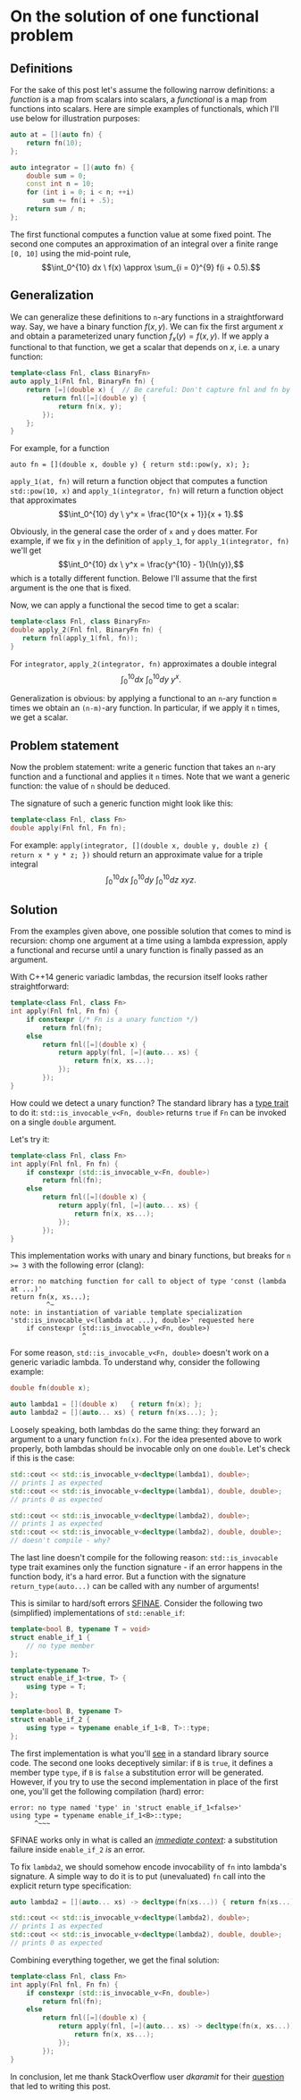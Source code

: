 On the solution of one functional problem
=========================================

Definitions
-----------

For the sake of this post let's assume the following narrow definitions: a _function_ is a map from scalars into scalars, a _functional_ is a map from functions into scalars. Here are simple examples of functionals, which I'll use below for illustration purposes:
```cpp
auto at = [](auto fn) {
    return fn(10);
};

auto integrator = [](auto fn) {
    double sum = 0;
    const int n = 10;
    for (int i = 0; i < n; ++i)
        sum += fn(i + .5);
    return sum / n;
};
```

The first functional computes a function value at some fixed point. The second one computes an approximation of an integral over a finite range `[0, 10]` using the mid-point rule,
$$\int_0^{10} dx \ f(x) \approx \sum_{i = 0}^{9} f(i + 0.5).$$

Generalization
--------------

We can generalize these definitions to `n`-ary functions in a straightforward way. Say, we have a binary function $f(x, y)$. We can fix the first argument $x$ and obtain a parameterized unary function $f_x(y) = f(x, y)$. If we apply a functional to that function, we get a scalar that depends on $x$, i.e. a unary function:

```cpp
template<class Fnl, class BinaryFn>
auto apply_1(Fnl fnl, BinaryFn fn) {
    return [=](double x) {  // Be careful: Don't capture fnl and fn by reference!
        return fnl([=](double y) {
            return fn(x, y); 
        });
    };
}
```

For example, for a function
```
auto fn = [](double x, double y) { return std::pow(y, x); };
```
`apply_1(at, fn)` will return a function object that computes a function `std::pow(10, x)` and `apply_1(integrator, fn)` will return a function object that approximates $$\int_0^{10} dy \ y^x = \frac{10^{x + 1}}{x + 1}.$$

Obviously, in the general case the order of `x` and `y` does matter. For example, if we fix `y` in the definition of `apply_1`, for `apply_1(integrator, fn)` we'll get $$\int_0^{10} dx \ y^x = \frac{y^{10} - 1}{\ln(y)},$$ which is a totally different function. Belowe I'll assume that the first argument is the one that is fixed.

Now, we can apply a functional the secod time to get a scalar:
```cpp
template<class Fnl, class BinaryFn>
double apply_2(Fnl fnl, BinaryFn fn) {
   return fnl(apply_1(fnl, fn));
}
```

For `integrator`, `apply_2(integrator, fn)` approximates a double integral $$\int_0^{10} dx \ \int_0^{10} dy \ y^x.$$

Generalization is obvious: by applying a functional to an `n`-ary function `m` times we obtain an `(n-m)`-ary function. In particular, if we apply it `n` times, we get a scalar. 

Problem statement
-----------------

Now the problem statement: write a generic function that takes an `n`-ary function and a functional and applies it `n` times. Note that we want a generic function: the value of `n` should be deduced.

The signature of such a generic function might look like this:
```cpp
template<class Fnl, class Fn>
double apply(Fnl fnl, Fn fn);
```

For example: `apply(integrator, [](double x, double y, double z) { return x * y * z; })` should return an approximate value for a triple integral $$\int_0^{10} dx \ \int_0^{10} dy \ \int_0^{10} dz \ x y z.$$

Solution
--------

From the examples given above, one possible solution that comes to mind is recursion: chomp one argument at a time using a lambda expression, apply a functional and recurse until a unary function is finally passed as an argument.

With C++14 generic variadic lambdas, the recursion itself looks rather straightforward:
```cpp
template<class Fnl, class Fn>
int apply(Fnl fnl, Fn fn) {
    if constexpr (/* Fn is a unary function */)
        return fnl(fn);
    else
        return fnl([=](double x) {
            return apply(fnl, [=](auto... xs) {
                return fn(x, xs...);
            });
        });
}
```

How could we detect a unary function? The standard library has a [type trait](https://en.cppreference.com/w/cpp/types/is_invocable) to do it: `std::is_invocable_v<Fn, double>` returns `true` if `Fn` can be invoked on a single `double` argument.

Let's try it:
```cpp
template<class Fnl, class Fn>
int apply(Fnl fnl, Fn fn) {
    if constexpr (std::is_invocable_v<Fn, double>)
        return fnl(fn);
    else
        return fnl([=](double x) {
            return apply(fnl, [=](auto... xs) {
                return fn(x, xs...);
            });
        });
}
```

This implementation works with unary and binary functions, but breaks for `n >= 3` with the following error (clang): 
```none
error: no matching function for call to object of type 'const (lambda at ...)'
return fn(x, xs...);
         ^~
note: in instantiation of variable template specialization 'std::is_invocable_v<(lambda at ...), double>' requested here
    if constexpr (std::is_invocable_v<Fn, double>)
                  ^
```

For some reason, `std::is_invocable_v<Fn, double>` doesn't work on a generic variadic lambda. To understand why, consider the following example:
```cpp
double fn(double x);

auto lambda1 = [](double x)   { return fn(x); };
auto lambda2 = [](auto... xs) { return fn(xs...); };
```

Loosely speaking, both lambdas do the same thing: they forward an argument to a unary function `fn(x)`. For the idea presented above to work properly, both lambdas should be invocable only on one `double`. Let's check if this is the case:
```cpp
std::cout << std::is_invocable_v<decltype(lambda1), double>;
// prints 1 as expected
std::cout << std::is_invocable_v<decltype(lambda1), double, double>;
// prints 0 as expected

std::cout << std::is_invocable_v<decltype(lambda2), double>;
// prints 1 as expected
std::cout << std::is_invocable_v<decltype(lambda2), double, double>;
// doesn't compile - why?
```

The last line doesn't compile for the following reason: `std::is_invocable` type trait examines only the function signature - if an error happens in the function body, it's a hard error. But a function with the signature `return_type(auto...)` can be called with any number of arguments!

This is similar to hard/soft errors [SFINAE](https://github.com/eugnsp/library/blob/master/cpp/templates.md#sfinae). Consider the following two (simplified) implementations of `std::enable_if`:
```cpp
template<bool B, typename T = void>
struct enable_if_1 {
    // no type member
};

template<typename T>
struct enable_if_1<true, T> {
    using type = T;
};

template<bool B, typename T>
struct enable_if_2 {
    using type = typename enable_if_1<B, T>::type;
};
```

The first implementation is what you'll [see](https://github.com/gcc-mirror/gcc/blob/releases/gcc-12/libstdc++-v3/include/std/type_traits#L2221-L2228) in a standard library source code. The second one looks deceptively similar: if `B` is `true`, it defines a member type `type`, if `B` is `false` a substitution error will be generated. However, if you try to use the second implementation in place of the first one, you'll get the following compilation (hard) error:
```none
error: no type named 'type' in 'struct enable_if_1<false>'
using type = typename enable_if_1<B>::type;
      ^~~~
```

SFINAE works only in what is called an [_immediate context_](https://stackoverflow.com/q/15260685): a substitution failure inside `enable_if_2` _is_ an error.

To fix `lambda2`, we should somehow encode invocability of `fn` into lambda's signature. A simple way to do it is to put (unevaluated) `fn` call into the explicit return type specification:
```cpp
auto lambda2 = [](auto... xs) -> decltype(fn(xs...)) { return fn(xs...); };

std::cout << std::is_invocable_v<decltype(lambda2), double>;
// prints 1 as expected
std::cout << std::is_invocable_v<decltype(lambda2), double, double>;
// prints 0 as expected
```

Combining everything together, we get the final solution:
```cpp
template<class Fnl, class Fn>
int apply(Fnl fnl, Fn fn) {
    if constexpr (std::is_invocable_v<Fn, double>)
        return fnl(fn);
    else
        return fnl([=](double x) {
            return apply(fnl, [=](auto... xs) -> decltype(fn(x, xs...)) {
                return fn(x, xs...);
            });
        });
}
```

In conclusion, let me thank StackOverflow user *dkaramit* for their [question](https://stackoverflow.com/q/71905195) that led to writing this post.
